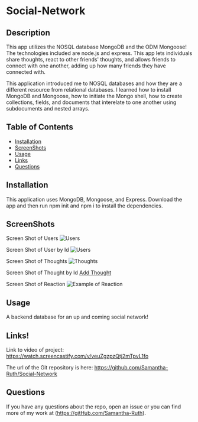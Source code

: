 # Social-Network


## Description
This app utilizes the NOSQL database MongoDB and the ODM Mongoose!  The technologies included are node.js and express. This app lets individuals share thoughts, react to other friends' thoughts, and allows friends to connect with one another, adding up how many friends they have connected with. 

This application introduced me to NOSQL databases and how they are a different resource from relational databases.  I learned how to install MongoDB and Mongoose, how to initiate the Mongo shell, how to create collections, fields, and documents that interelate to one another using subdocuments and nested arrays.

## Table of Contents

* [Installation](#installation)
* [ScreenShots](#screenshots)
* [Usage](#usage)
* [Links](#links)
* [Questions](#questions)



## Installation
This application uses MongoDB, Mongoose, and Express.  Download the app and then run npm init and npm i to install the dependencies. 

## ScreenShots

Screen Shot of Users
![Users](https://user-images.githubusercontent.com/64170123/185841509-ef1a2456-1de1-4cb0-923b-39c33ac98db5.jpg)

Screen Shot of User by Id
![Users](https://user-images.githubusercontent.com/64170123/185841513-7e2020d5-b6e3-4ae9-9424-00cc7e9bedf7.jpg)

Screen Shot of Thoughts
![Thoughts](https://user-images.githubusercontent.com/64170123/185841518-7a161e84-f5b0-467e-b32e-4bebc2b5f76b.jpg)

Screen Shot of Thought by Id
[Add Thought](https://user-images.githubusercontent.com/64170123/185841523-b1efaf84-ef2e-43f3-8497-7b0b5518abec.jpg)

Screen Shot of Reaction
![Example of Reaction](https://user-images.githubusercontent.com/64170123/185841547-9afcb683-73e5-4ed8-90b0-aead9750032d.jpg)


## Usage
A backend database for an up and coming social network! 


## Links!


Link to video of project: https://watch.screencastify.com/v/veuZgzpzQtj2mTpvL1fo


The url of the Git repository is here: https://github.com/Samantha-Ruth/Social-Network


## Questions

If you have any questions about the repo, open an issue or you can find more of my work at (https://gitHub.com/Samantha-Ruth).
